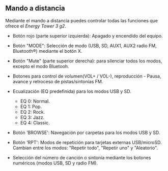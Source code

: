 ## Mando a distancia

Mediante el mando a distancia puedes controlar todas las funciones que ofrece el *Energy Tower 3 g2*.

* Botón rojo (parte superior izquierda): Apagado y encendido del equipo.

* Botón "MODE": Selección de modo (USB, SD, AUX1, AUX2 radio FM, Bluetooth®) mediante el botón X.

* Botón "Mute" (parte superior derecha):  para silenciar todos los modos, excepto el modo Bluetooh.

* Botones para control de volumen(VOL+ / VOL-), reproducción - Pausa, avance y retroceso de pistas/sintonías FM.

* Ecualización (EQ predefinida) para los modos USB y SD.
    * EQ 0: Normal.
    * EQ 1: Pop.
    * EQ 2: Rock.
    * EQ 3: Jazz.
    * EQ 4: Classic.

* Botón 'BROWSE': Navegación por carpetas para los modos USB y SD.

* Botón 'RPT': Modos de repetición para tarjetas externas USB/microSD. Cambian entre los modos: "Repetir todo", "Repetir uno" y "Aleatorio".

* Selección del número de canción o sintonía mediante los botones numéricos (modos USB, SD y radio FM).









